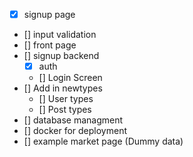 - [X] signup page
- [] input validation
- [] front page
- [] signup backend
    - [X] auth
    - [] Login Screen
- [] Add in newtypes
    - [] User types
    - [] Post types
- [] database managment
- [] docker for deployment
- [] example market page (Dummy data)
